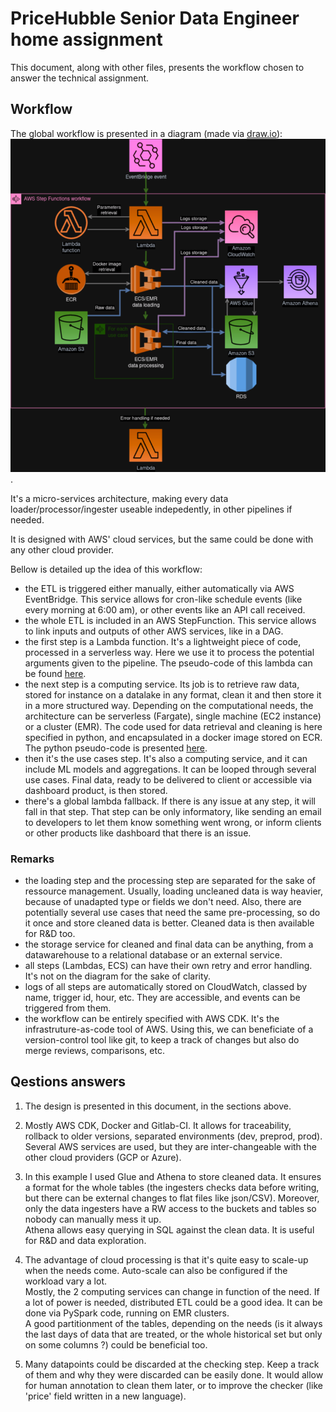 # PriceHubble Senior Data Engineer home assignment

This document, along with other files, presents the workflow chosen to answer the technical assignment.

## Workflow

The global workflow is presented in a diagram (made via [draw.io](https://www.drawio.com/)): ![etl_design](design/etl_design.drawio.png).

It's a micro-services architecture, making every data loader/processor/ingester useable indepedently, in other pipelines if needed.

It is designed with AWS' cloud services, but the same could be done with any other cloud provider.

Bellow is detailed up the idea of this workflow:

- the ETL is triggered either manually, either automatically via AWS EventBridge. This service allows for cron-like schedule events (like every morning at 6:00 am), or other events like an API call received.
- the whole ETL is included in an AWS StepFunction. This service allows to link inputs and outputs of other AWS services, like in a DAG.
- the first step is a Lambda function. It's a lightweight piece of code, processed in a serverless way.
Here we use it to process the potential arguments given to the pipeline. The pseudo-code of this lambda can be found [here](scripts/lambda/process_args_lambda.py).
- the next step is a computing service. Its job is to retrieve raw data, stored for instance on a datalake in any format, clean it and then store it in a more structured way. Depending on the computational needs, the architecture can be serverless (Fargate), single machine (EC2 instance) or a cluster (EMR). The code used for data retrieval and cleaning is here specified in python, and encapsulated in a docker image stored on ECR. The python pseudo-code is presented [here](scripts/ecs/data_loading/data_loading_sample.py).
- then it's the use cases step. It's also a computing service, and it can include ML models and aggregations. It can be looped through several use cases. Final data, ready to be delivered to client or accessible via dashboard product, is then stored.
- there's a global lambda fallback. If there is any issue at any step, it will fall in that step. That step can be only informatory, like sending an email to developers to let them know something went wrong, or inform clients or other products like dashboard that there is an issue.

### Remarks

- the loading step and the processing step are separated for the sake of ressource management. Usually, loading uncleaned data is way heavier, because of unadapted type or fields we don't need. Also, there are potentially several use cases that need the same pre-processing, so do it once and store cleaned data is better. Cleaned data is then available for R&D too. 
- the storage service for cleaned and final data can be anything, from a datawarehouse to a relational database or an external service.
- all steps (Lambdas, ECS) can have their own retry and error handling. It's not on the diagram for the sake of clarity.
- logs of all steps are automatically stored on CloudWatch, classed by name, trigger id, hour, etc. They are accessible, and events can be triggered from them.
- the workflow can be entirely specified with AWS CDK. It's the infrastruture-as-code tool of AWS. Using this, we can beneficiate of a version-control tool like git, to keep a track of changes but also do merge reviews, comparisons, etc.

## Qestions answers

1. The design is presented in this document, in the sections above.

2. Mostly AWS CDK, Docker and Gitlab-CI. It allows for traceability, rollback to older versions, separated environments (dev, preprod, prod). Several AWS services are used, but they are inter-changeable with the other cloud providers (GCP or Azure).  

3. In this example I used Glue and Athena to store cleaned data. It ensures a format for the whole tables (the ingesters checks data before writing, but there can be external changes to flat files like json/CSV). Moreover, only the data ingesters have a RW access to the buckets and tables so nobody can manually mess it up.  
Athena allows easy querying in SQL against the clean data. It is useful for R&D and data exploration.

4. The advantage of cloud processing is that it's quite easy to scale-up when the needs come. Auto-scale can also be configured if the workload vary a lot.  
Mostly, the 2 computing services can change in function of the need. If a lot of power is needed, distributed ETL could be a good idea. It can be done via PySpark code, running on EMR clusters.  
A good partitionment of the tables, depending on the needs (is it always the last days of data that are treated, or the whole historical set but only on some columns ?) could be beneficial too.

5. Many datapoints could be discarded at the checking step. Keep a track of them and why they were discarded can be easily done. It would allow for human annotation to clean them later, or to improve the checker (like 'price' field written in a new language).